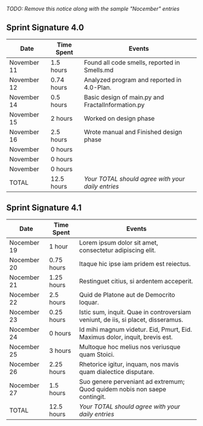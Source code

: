 *TODO: Remove this notice along with the sample "Nocember" entries*

## Sprint Signature 4.0

| Date        | Time Spent | Events
|-------------|------------|--------------------
| November 11 | 1.5 hours  | Found all code smells, reported in Smells.md
| November 12 | 0.74 hours | Analyzed program and reported in 4.0-Plan.
| November 14 | 0.5 hours  | Basic design of main.py and FractalInformation.py
| November 15 | 2 hours    | Worked on design phase
| November 16 | 2.5 hours  | Wrote manual and Finished design phase
| November    | 0 hours    | 
| November    | 0 hours    | 
| November    | 0 hours    | 
| TOTAL       | 12.5 hours | *Your TOTAL should agree with your daily entries*


## Sprint Signature 4.1

| Date        | Time Spent | Events
|-------------|------------|--------------------
| Nocember 19 | 1 hour     | Lorem ipsum dolor sit amet, consectetur adipiscing elit.
| Nocember 20 | 0.75 hours | Itaque hic ipse iam pridem est reiectus.
| Nocember 21 | 1.25 hours | Restinguet citius, si ardentem acceperit.
| Nocember 22 | 2.5 hours  | Quid de Platone aut de Democrito loquar.
| Nocember 23 | 0.25 hours | Istic sum, inquit. Quae in controversiam veniunt, de iis, si placet, disseramus.
| Nocember 24 | 0 hours    | Id mihi magnum videtur. Eid, Pmurt, Eid. Maximus dolor, inquit, brevis est.
| Nocember 25 | 3 hours    | Multoque hoc melius nos veriusque quam Stoici.
| Nocember 26 | 2.25 hours | Rhetorice igitur, inquam, nos mavis quam dialectice disputare.
| Nocember 27 | 1.5 hours  | Suo genere perveniant ad extremum; Quod quidem nobis non saepe contingit.
| TOTAL       | 12.5 hours | *Your TOTAL should agree with your daily entries*
